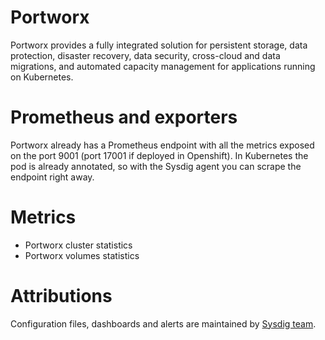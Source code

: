 # Portworx
Portworx provides a fully integrated solution for persistent storage, data protection, disaster recovery, data security, cross-cloud and data migrations, and automated capacity management for applications running on Kubernetes.

# Prometheus and exporters
Portworx already has a Prometheus endpoint with all the metrics exposed on the port 9001 (port 17001 if deployed in Openshift). In Kubernetes the pod is already annotated, so with the Sysdig agent you can scrape the endpoint right away.

# Metrics
- Portworx cluster statistics
- Portworx volumes statistics

# Attributions
Configuration files, dashboards and alerts are maintained by [Sysdig team](https://sysdig.com/).
